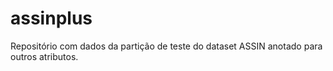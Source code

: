 # assinplus
Repositório com dados da partição de teste do dataset ASSIN anotado para outros atributos.

